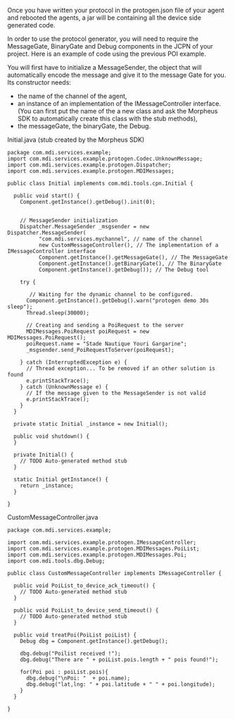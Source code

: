 

Once you have written your protocol in the protogen.json file of your agent and rebooted the agents, a jar will be containing all the device side generated code.

In order to use the protocol generator, you will need to require the MessageGate, BinaryGate and Debug components in the JCPN of your project. Here is an example of code using the previous POI example.

You will first have to initialize a MessageSender, the object that will automatically encode the message and give it to the message Gate for you. Its constructor needs:

* the name of the channel of the agent,
* an instance of an implementation of the IMessageController interface. (You can first put the name of the a new class and ask the Morpheus SDK to automatically create this class with the stub methods),
* the messageGate, the binaryGate, the Debug.



Initial.java (stub created by the Morpheus SDK)

    package com.mdi.services.example;
    import com.mdi.services.example.protogen.Codec.UnknownMessage;
    import com.mdi.services.example.protogen.Dispatcher;
    import com.mdi.services.example.protogen.MDIMessages;

    public class Initial implements com.mdi.tools.cpn.Initial {

      public void start() {
        Component.getInstance().getDebug().init(0);


        // MessageSender initialization
        Dispatcher.MessageSender _msgsender = new Dispatcher.MessageSender(
              "com.mdi.services.mychannel", // name of the channel
              new CustomMessageController(), // The implementation of a IMessageController interface
              Component.getInstance().getMessageGate(), // The MessageGate
              Component.getInstance().getBinaryGate(), // The BinaryGate
              Component.getInstance().getDebug()); // The Debug tool

        try {

           // Waiting for the dynamic channel to be configured.
          Component.getInstance().getDebug().warn("protogen demo 30s sleep");
          Thread.sleep(30000);

          // Creating and sending a PoiRequest to the server
          MDIMessages.PoiRequest poiRequest = new MDIMessages.PoiRequest();
          poiRequest.name = "Stade Nautique Youri Gargarine";
          _msgsender.send_PoiRequestToServer(poiRequest);

        } catch (InterruptedException e) {
          // Thread exception... To be removed if an other solution is found
          e.printStackTrace();
        } catch (UnknownMessage e) {
          // If the message given to the MessageSender is not valid
          e.printStackTrace();
        }
      }

      private static Initial _instance = new Initial();

      public void shutdown() {
      }

      private Initial() {
        // TODO Auto-generated method stub
      }

      static Initial getInstance() {
        return _instance;
      }

    }



CustomMessageController.java

    package com.mdi.services.example;

    import com.mdi.services.example.protogen.IMessageController;
    import com.mdi.services.example.protogen.MDIMessages.PoiList;
    import com.mdi.services.example.protogen.MDIMessages.Poi;
    import com.mdi.tools.dbg.Debug;

    public class CustomMessageController implements IMessageController {

      public void PoiList_to_device_ack_timeout() {
        // TODO Auto-generated method stub
      }

      public void PoiList_to_device_send_timeout() {
        // TODO Auto-generated method stub
      }

      public void treatPoi(PoiList poiList) {
        Debug dbg = Component.getInstance().getDebug();

        dbg.debug("Poilist received !");
        dbg.debug("There are " + poiList.pois.length + " pois found!");

        for(Poi poi : poiList.pois){
          dbg.debug("\nPoi: "  + poi.name);
          dbg.debug("lat,lng: " + poi.latitude + " " + poi.longitude);
        }
      }

    }



